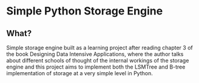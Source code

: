 # **Simple Python Storage Engine**

## What?
Simple storage engine built as a learning project after reading chapter 3 of the book Designing Data Intensive Applications, where the author talks about different schools of thought of the internal workings of the storage engine and this project aims to implement both the LSMTree and B-tree implementation of storage at a very simple level in Python.